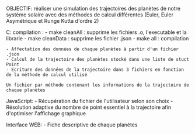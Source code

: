 OBJECTIF: réaliser une simulation des trajectoires des planètes de notre système solaire
	  avec des méthodes de calcul différentes (Euler, Euler Asymétrique et Runge Kutta d'ordre 2)

C:
	compilation : 
		- make cleanAll : supprime les fichiers .o, l'executable et la librarie
		- make cleanData : supprime les fichier .json
		- make all : compilation
	 
	- Affectation des données de chaque planètes à partir d'un fichier .json
	- Calcul de la trajectoire des planètes stocké dans une liste de stuct Point
	- Ecriture des données de la trajectoire dans 3 fichiers en fonction de la méthode de calcul utilisé

	Un fichier par méthode contenant les informations de la trajectoire de chaque planètes

JavaScript:
	- Récupération du fichier de l'utilisateur selon son choix
	- Résolution adaptive du nombre de point essentiel à la trajectoire afin d'optimiser 
	  l'affichage graphique

Interface WEB:
	- Fiche descriptive de chaque planètes
